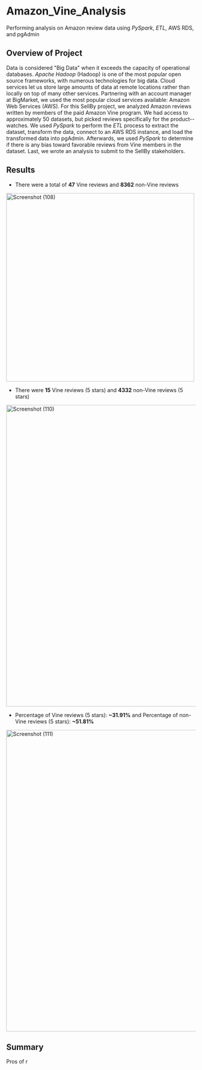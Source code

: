 # Amazon_Vine_Analysis
Performing analysis on Amazon review data using *PySpark*, *ETL*, AWS RDS, and pgAdmin 

## Overview of Project
Data is considered "Big Data" when it exceeds the capacity of operational databases. *Apache Hadoop* (Hadoop) is one of the most popular open source frameworks, with numerous technologies for big data. Cloud services let us store large amounts of data at remote locations rather than locally on top of many other services. Partnering with an account manager at BigMarket, we used the most popular cloud services available: Amazon Web Services (AWS). For this SellBy project, we analyzed Amazon reviews written by members of the paid Amazon Vine program. We had access to approximately 50 datasets, but picked reviews specifically for the product-- watches. We used *PySpark* to perform the *ETL* process to extract the dataset, transform the data, connect to an AWS RDS instance, and load the transformed data into pgAdmin. Afterwards, we used *PySpark* to determine if there is any bias toward favorable reviews from Vine members in the dataset. Last, we wrote an analysis to submit to the SellBy stakeholders. 


## Results

* There were a total of **47** Vine reviews and **8362** non-Vine reviews 
<img width="500" alt="Screenshot (108)" src="https://user-images.githubusercontent.com/107021231/193376477-8af0ba4e-452d-44ae-ab84-b38bb4277d45.png">



* There were **15** Vine reviews (5 stars) and **4332** non-Vine reviews (5 stars) 
<img width="800" alt="Screenshot (110)" src="https://user-images.githubusercontent.com/107021231/193376814-7d95bc7f-c2e2-46a2-821e-bf7723213cbb.png">



* Percentage of Vine reviews (5 stars): **~31.91%** and Percentage of non-Vine reviews (5 stars): **~51.81%** 
<img width="800" alt="Screenshot (111)" src="https://user-images.githubusercontent.com/107021231/193376817-1688fd0f-a9bf-4c37-9423-11aa221a953e.png">



## Summary

Pros of r

